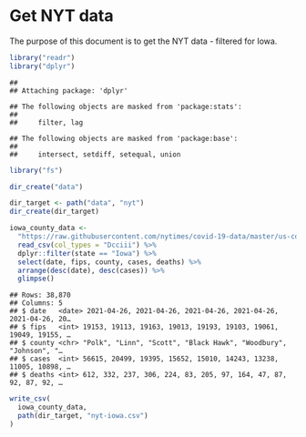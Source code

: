Get NYT data
================

The purpose of this document is to get the NYT data - filtered for Iowa.

``` r
library("readr")
library("dplyr")
```

    ## 
    ## Attaching package: 'dplyr'

    ## The following objects are masked from 'package:stats':
    ## 
    ##     filter, lag

    ## The following objects are masked from 'package:base':
    ## 
    ##     intersect, setdiff, setequal, union

``` r
library("fs")
```

``` r
dir_create("data")

dir_target <- path("data", "nyt")
dir_create(dir_target)
```

``` r
iowa_county_data <- 
  "https://raw.githubusercontent.com/nytimes/covid-19-data/master/us-counties.csv" %>%
  read_csv(col_types = "Dcciii") %>%
  dplyr::filter(state == "Iowa") %>%
  select(date, fips, county, cases, deaths) %>%
  arrange(desc(date), desc(cases)) %>%
  glimpse()
```

    ## Rows: 38,870
    ## Columns: 5
    ## $ date   <date> 2021-04-26, 2021-04-26, 2021-04-26, 2021-04-26, 2021-04-26, 20…
    ## $ fips   <int> 19153, 19113, 19163, 19013, 19193, 19103, 19061, 19049, 19155, …
    ## $ county <chr> "Polk", "Linn", "Scott", "Black Hawk", "Woodbury", "Johnson", "…
    ## $ cases  <int> 56615, 20499, 19395, 15652, 15010, 14243, 13238, 11005, 10898, …
    ## $ deaths <int> 612, 332, 237, 306, 224, 83, 205, 97, 164, 47, 87, 92, 87, 92, …

``` r
write_csv(
  iowa_county_data,
  path(dir_target, "nyt-iowa.csv")
)
```
